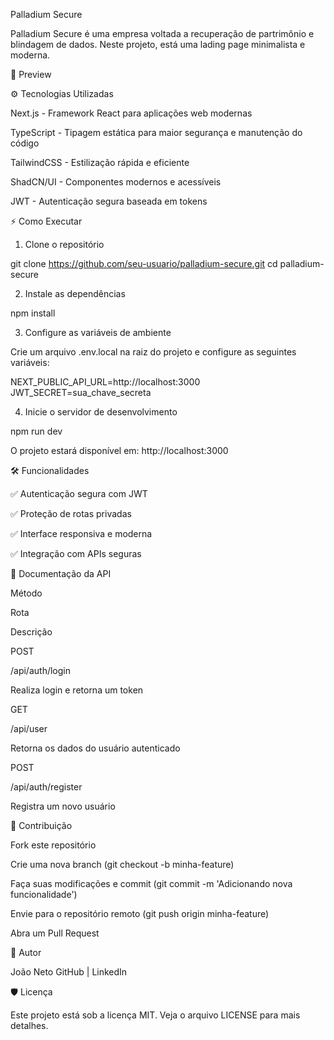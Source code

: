 Palladium Secure

Palladium Secure é uma empresa voltada a recuperação de partrimônio e blindagem de dados. Neste projeto, está uma lading page minimalista e moderna.

🌟 Preview



⚙️ Tecnologias Utilizadas

Next.js - Framework React para aplicações web modernas

TypeScript - Tipagem estática para maior segurança e manutenção do código

TailwindCSS - Estilização rápida e eficiente

ShadCN/UI - Componentes modernos e acessíveis

JWT - Autenticação segura baseada em tokens

⚡ Como Executar

1. Clone o repositório

git clone https://github.com/seu-usuario/palladium-secure.git
cd palladium-secure

2. Instale as dependências

npm install

3. Configure as variáveis de ambiente

Crie um arquivo .env.local na raiz do projeto e configure as seguintes variáveis:

NEXT_PUBLIC_API_URL=http://localhost:3000
JWT_SECRET=sua_chave_secreta

4. Inicie o servidor de desenvolvimento

npm run dev

O projeto estará disponível em: http://localhost:3000

🛠️ Funcionalidades

✅ Autenticação segura com JWT

✅ Proteção de rotas privadas

✅ Interface responsiva e moderna

✅ Integração com APIs seguras

📖 Documentação da API

Método

Rota

Descrição

POST

/api/auth/login

Realiza login e retorna um token

GET

/api/user

Retorna os dados do usuário autenticado

POST

/api/auth/register

Registra um novo usuário

🔧 Contribuição

Fork este repositório

Crie uma nova branch (git checkout -b minha-feature)

Faça suas modificações e commit (git commit -m 'Adicionando nova funcionalidade')

Envie para o repositório remoto (git push origin minha-feature)

Abra um Pull Request

🎨 Autor

João Neto GitHub | LinkedIn

🛡️ Licença

Este projeto está sob a licença MIT. Veja o arquivo LICENSE para mais detalhes.